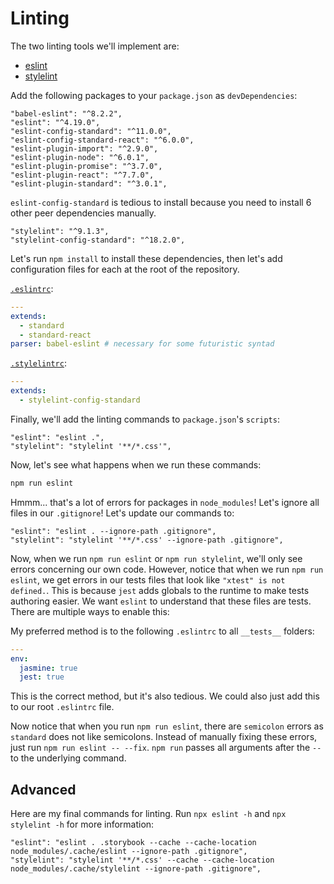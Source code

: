 
# Linting

The two linting tools we'll implement are:

- [eslint](https://eslint.org/)
- [stylelint](https://github.com/stylelint/stylelint)

Add the following packages to your `package.json` as `devDependencies`:

```
"babel-eslint": "^8.2.2",
"eslint": "^4.19.0",
"eslint-config-standard": "^11.0.0",
"eslint-config-standard-react": "^6.0.0",
"eslint-plugin-import": "^2.9.0",
"eslint-plugin-node": "^6.0.1",
"eslint-plugin-promise": "^3.7.0",
"eslint-plugin-react": "^7.7.0",
"eslint-plugin-standard": "^3.0.1",
```

`eslint-config-standard` is tedious to install because you need to install 6 other peer dependencies manually.

```
"stylelint": "^9.1.3",
"stylelint-config-standard": "^18.2.0",
```

Let's run `npm install` to install these dependencies,
then let's add configuration files for each at the root of the repository.

[`.eslintrc`](https://eslint.org/docs/user-guide/configuring):

```yaml
---
extends:
  - standard
  - standard-react
parser: babel-eslint # necessary for some futuristic syntad
```

[`.stylelintrc`](https://stylelint.io/user-guide/configuration/):

```yaml
---
extends:
  - stylelint-config-standard
```

Finally, we'll add the linting commands to `package.json`'s `scripts`:

```
"eslint": "eslint .",
"stylelint": "stylelint '**/*.css'",
```

Now, let's see what happens when we run these commands:

```bash
npm run eslint
```

Hmmm... that's a lot of errors for packages in `node_modules`!
Let's ignore all files in our `.gitignore`!
Let's update our commands to:

```
"eslint": "eslint . --ignore-path .gitignore",
"stylelint": "stylelint '**/*.css' --ignore-path .gitignore",
```

Now, when we run `npm run eslint` or `npm run stylelint`,
we'll only see errors concerning our own code.
However, notice that when we run `npm run eslint`, we get errors
in our tests files that look like `"xtest" is not defined.`.
This is because `jest` adds globals to the runtime to make tests authoring easier.
We want `eslint` to understand that these files are tests.
There are multiple ways to enable this:

My preferred method is to the following `.eslintrc` to all `__tests__` folders:

```yaml
---
env:
  jasmine: true
  jest: true
```

This is the correct method, but it's also tedious.
We could also just add this to our root `.eslintrc` file.

Now notice that when you run `npm run eslint`,
there are `semicolon` errors as `standard` does not like semicolons.
Instead of manually fixing these errors, just run `npm run eslint -- --fix`.
`npm run` passes all arguments after the `--` to the underlying command.

## Advanced

Here are my final commands for linting.
Run `npx eslint -h` and `npx stylelint -h` for more information:

```
"eslint": "eslint . .storybook --cache --cache-location node_modules/.cache/eslint --ignore-path .gitignore",
"stylelint": "stylelint '**/*.css' --cache --cache-location node_modules/.cache/stylelint --ignore-path .gitignore",
```
